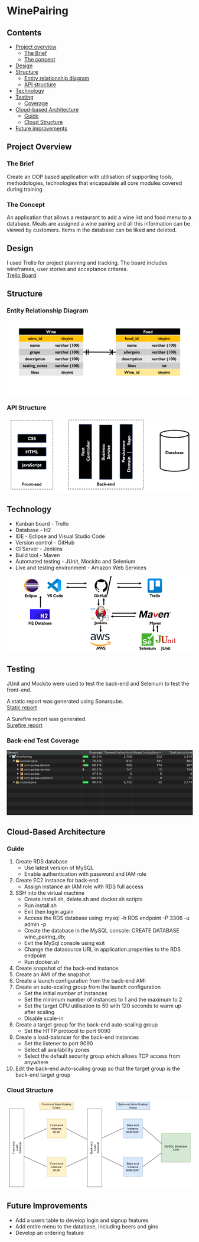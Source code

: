 # WinePairing

## Contents

* [Project overview](#overview)
    * [The Brief](#brief)
    * [The concept](#concept) 
* [Design](#design)
* [Structure](#structure)
    * [Entity relationship diagram](#ERD)
    * [API structure](#API)
* [Technology](#technology)
* [Testing](#testing)
    * [Coverage](#coverage)
* [Cloud-based Architecture](#cloud)
    * [Guide](#guide)
    * [Cloud Structure](#cloudstructure)
* [Future improvements](#future)

<a name="overview"></a>
## Project Overview

<a name="brief"></a>
### The Brief

Create an OOP based application with utilisation of supporting tools, methodologies, 
technologies that encapsulate all core modules covered during training.

<a name="concept"></a>
### The Concept

An application that allows a restaurant to add a wine list and food menu to a database. Meals are assigned a wine pairing 
and all this information can be viewed by customers. Items in the database can be liked and deleted.

<a name="design"></a>
## Design

I used Trello for project planning and tracking. The board includes wireframes, user stories and acceptance criterea.  
[Trello Board](https://trello.com/b/rKU7R5e4/wine-pairing-application)

<a name="structure"></a>
## Structure

<a name="ERD"></a>
### Entity Relationship Diagram

![](https://raw.githubusercontent.com/ChloeAdcock/WinePairing/master/Documentation/ERD.png)

<a name="API"></a>
### API Structure

![](https://raw.githubusercontent.com/ChloeAdcock/WinePairing/master/Documentation/API%20structure.png)

<a name="technology"></a>
## Technology

* Kanban board - Trello
* Database - H2
* IDE - Eclipse and Visual Studio Code
* Version control - GitHub
* CI Server - Jenkins
* Build tool - Maven
* Automated testing - JUnit, Mockito and Selenium
* Live and testing environment - Amazon Web Services

![](https://raw.githubusercontent.com/ChloeAdcock/WinePairing/master/Documentation/CI%20Pipeline.png)

<a name="testing"></a>
## Testing

JUnit and Mockito were used to test the back-end and Selenium to test the front-end.  

A static report was generated using Sonarqube.    
[Static report](https://github.com/ChloeAdcock/WinePairing/blob/master/Documentation/Static%20report.png)  

A Surefire report was generated.    
[Surefire report](https://github.com/ChloeAdcock/WinePairing/blob/master/Documentation/Surefire%20Report.pdf)


<a name="coverage"></a>
### Back-end Test Coverage

![](https://raw.githubusercontent.com/ChloeAdcock/WinePairing/master/Documentation/Coverage.png)

<a name="cloud"></a>
## Cloud-Based Architecture 

<a name="guide"></a>
### Guide

1. Create RDS database
    * Use latest version of MySQL
    * Enable authentication with password and IAM role
2. Create EC2 instance for back-end
    * Assign instance an IAM role with RDS full access
3. SSH into the virtual machine
    * Create install.sh, delete.sh and docker.sh scripts
    * Run install.sh
    * Exit then login again
    * Access the RDS database using: mysql -h RDS endpoint -P 3306 -u admin -p
    * Create the database in the MySQL console: CREATE DATABASE wine_pairing_db;
    * Exit the MySql console using exit
    * Change the datasource URL in application.properties to the RDS endpoint
    * Run docker.sh
4. Create snapshot of the back-end instance
5. Create an AMI of the snapshot
6. Create a launch configuration from the back-end AMI
7. Create an auto-scaling group from the launch configuration
    * Set the initial number of instances 
    * Set the minimum number of instances to 1 and the maximum to 2
    * Set the target CPU utilisation to 50 with 120 seconds to warm up after scaling
    * Disable scale-in
8. Create a target group for the back-end auto-scaling group
    * Set the HTTP protocol to port 9090
9. Create a load-balancer for the back-end instances
    * Set the listener to port 9090
    * Select all availability zones
    * Select the default security group which allows TCP access from anywhere
10. Edit the back-end auto-scaling group so that the target group is the back-end target group

<a name="cloudstructure"></a>
### Cloud Structure

![](https://raw.githubusercontent.com/ChloeAdcock/WinePairing/master/Documentation/Architecture.jpg)

<a name="future"></a>
## Future Improvements

* Add a users table to develop login and signup features
* Add entire menu to the database, including beers and gins
* Develop an ordering feature
